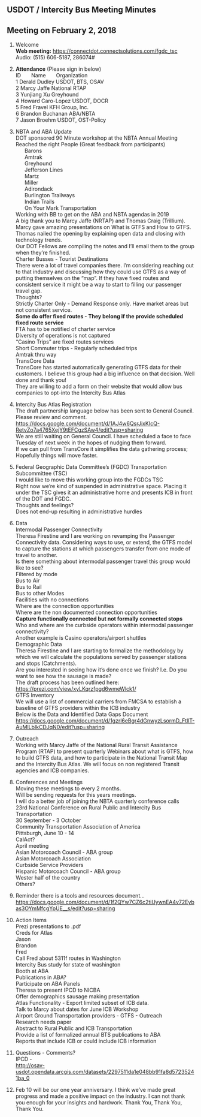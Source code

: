 
## USDOT / Intercity Bus Meeting Minutes     
## Meeting on February 2, 2018    

1. Welcome   
**Web meeting:**  https://connectdot.connectsolutions.com/fgdc_tsc   
Audio: (515) 606-5187, 286074#   

2. **Attendance** (Please sign in below)   
ID &nbsp; &nbsp; &nbsp; Name &nbsp; &nbsp; &nbsp; Organization     
1  Derald Dudley   USDOT, BTS, OSAV    
2  Marcy Jaffe   National RTAP   
3  Yunjiang Xu   Greyhound   
4  Howard Caro-Lopez   USDOT, DOCR   
5  Fred Fravel   KFH Group, Inc.  
6  Brandon Buchanan   ABA/NBTA  
7  Jason Broehm   USDOT, OST-Policy   

3. NBTA and ABA Update  
DOT sponsored 90 Minute workshop at the NBTA Annual Meeting  
Reached the right People (Great feedback from participants)   
&nbsp; &nbsp; &nbsp; Barons  
&nbsp; &nbsp; &nbsp; Amtrak  
&nbsp; &nbsp; &nbsp; Greyhound  
&nbsp; &nbsp; &nbsp; Jefferson Lines  
&nbsp; &nbsp; &nbsp; Martz  
&nbsp; &nbsp; &nbsp; Miller  
&nbsp; &nbsp; &nbsp; Adirondack  
&nbsp; &nbsp; &nbsp; Burlington Trailways  
&nbsp; &nbsp; &nbsp; Indian Trails  
&nbsp; &nbsp; &nbsp; On Your Mark Transportation  
Working with BB to get on the ABA and NBTA agendas in 2019   
A big thank you to Marcy Jaffe (NRTAP) and Thomas Craig (Trillium).  Marcy gave amazing presentations on What is GTFS and How to GTFS.    Thomas nailed the opening by explaining open data and closing with technology trends.  
Our DOT Fellows are compiling the notes and I’ll email them to the group when they’re finished.  
Charter Busses - Tourist Destinations  
There were a lot of travel companies there.  I’m considering reaching out to that industry and discussing how they could use GTFS as a way of putting themselves on the “map”.  If they have fixed routes and consistent service it might be a way to start to filling our passenger travel gap.  
Thoughts?  
Strictly Charter Only - Demand Response only.  Have market areas but not consistent service.  
**Some do offer fixed routes - They belong if the provide scheduled fixed route service**  
FTA has to be notified of charter service  
Diversity of operations is not captured  
“Casino Trips” are fixed routes services  
Short Commuter trips - Regularly scheduled trips  
Amtrak thru way  
TransCore Data  
TransCore has started automatically generating GTFS data for their customers.  I believe this group had a big influence on that decision.  Well done and thank you!  
They are willing to add a form on their website that would allow bus companies to opt-into the Intercity Bus Atlas  

4. Intercity Bus Atlas Registration  
The draft partnership language below has been sent to General Council.  Please review and comment.  
https://docs.google.com/document/d/1AJ4w6QsrJixKIcQ-RetvZo7a4765XejY9tEFCgzSAw4/edit?usp=sharing  
We are still waiting on General Council.  I have scheduled a face to face Tuesday of next week in the hopes of nudging them forward.  
If we can pull from TransCore it simplifies the data gathering process; Hopefully things will move faster.  

5. Federal Geographic Data Committee’s (FGDC) Transportation Subcommittee (TSC)  
I would like to move this working group into the FGDCs TSC  
Right now we’re kind of suspended in administrative space.  Placing it under the TSC gives it an administrative home and presents ICB in front of the DOT and FGDC.  
Thoughts and feelings?  
Does not end-up resulting in administrative hurdles  

6. Data  
Intermodal Passenger Connectivity  
Theresa Firestine and I are working on revamping the Passenger Connectivity data.  Considering ways to use, or extend, the GTFS model to capture the stations at which passengers transfer from one mode of travel to another.  
Is there something about intermodal passenger travel this group would like to see?  
Filtered by mode  
Bus to Air  
Bus to Rail  
Bus to other Modes  
Facilities with no connections  
Where are the connection opportunities   
Where are the non documented connection opportunities  
**Capture functionally connected but not formally connected stops**  
Who and where are the curbside operators within intermodal passenger connectivity?  
Another example is Casino operators/airport shuttles  
Demographic Data  
Theresa Firestine and I are starting to formalize the methodology by which we will calculate the populations served by passenger stations and stops (Catchments).  
Are you interested in seeing how it’s done once we finish?  I.e. Do you want to see how the sausage is made?  
The draft process has been outlined here: https://prezi.com/view/xyLKqrzfpgd6wmeWlck1/  
GTFS Inventory   
We will use a list of commercial carriers from FMCSA to establish a baseline of GTFS providers within the ICB industry  
Below is the Data and Identified Data Gaps Document  
https://docs.google.com/document/d/1gzrl6eBgr4dGnwyzLsormD_FtllT-AuMlLbIkCDJqN0/edit?usp=sharing  

7. Outreach  
Working with Marcy Jaffe of the National Rural Transit Assistance Program (RTAP) to present quarterly Webinars about what is GTFS, how to build GTFS data, and how to participate in the National Transit Map and the Intercity Bus Atlas.  We will focus on non registered Transit agencies and ICB companies.  

8. Conferences and Meetings  
Moving these meetings to every 2 months.   
Will be sending requests for this years meetings.  
I will do a better job of joining the NBTA quarterly conference calls  
23rd National Conference on Rural Public and Intercity Bus Transportation  
	30 September - 3 October  
Community Transportation Association of America  
	Pittsburgh, June 10 - 14  
CalAct?  
	April meeting  
Asian Motorcoach Council - ABA group  
Asian Motorcoach Association  
Curbside Service Providers  
Hispanic Motorcoach Council - ABA group  
Wester half of the country  
Others?  

9. Reminder there is a tools and resources document...  
https://docs.google.com/document/d/1f2QYw7CZ6c2tiUywnEA4v72Eybas3OYmMfcgYpUE__s/edit?usp=sharing  

10. Action Items  
Prezi presentations to .pdf  
Creds for Atlas  
Jason  
Brandon  
Fred  
Call Fred about 5311f routes in Washington  
Intercity Bus study for state of washington  
Booth at ABA  
Publications in ABA?  
Participate on ABA Panels  
Theresa to present IPCD to NICBA  
Offer demographics sausage making presentation  
Atlas Functionality - Export limited subset of ICB data.  
Talk to Marcy about dates for June ICB Workshop  
Airport Ground Transportation providers - GTFS - Outreach  
Research needs paper  
Abstract to Rural Public and ICB Transportation  
Provide a list of formalized annual BTS publications to ABA  
Reports that include ICB or could include ICB information  

11. Questions - Comments?  
IPCD -   
http://osav-usdot.opendata.arcgis.com/datasets/2297511da1e048bb91fa8d57235241ba_0  

12. Feb 10 will be our one year anniversary.  I think we’ve made great progress and made a positive impact on the industry.  I can not thank you enough for your insights and hardwork.  Thank You, Thank You, Thank You.   
